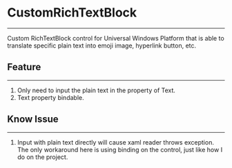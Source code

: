 # CustomRichTextBlock
---
Custom RichTextBlock control for Universal Windows Platform that is able to
translate specific plain text into emoji image, hyperlink button, etc.


 ## Feature
 ---
 1. Only need to input the plain text in the property of Text.
 2. Text property bindable.


 ## Know Issue
 ---
 1. Input with plain text directly will cause xaml reader throws exception. The only workaround here is using binding on the control, just like how I do on the project.
